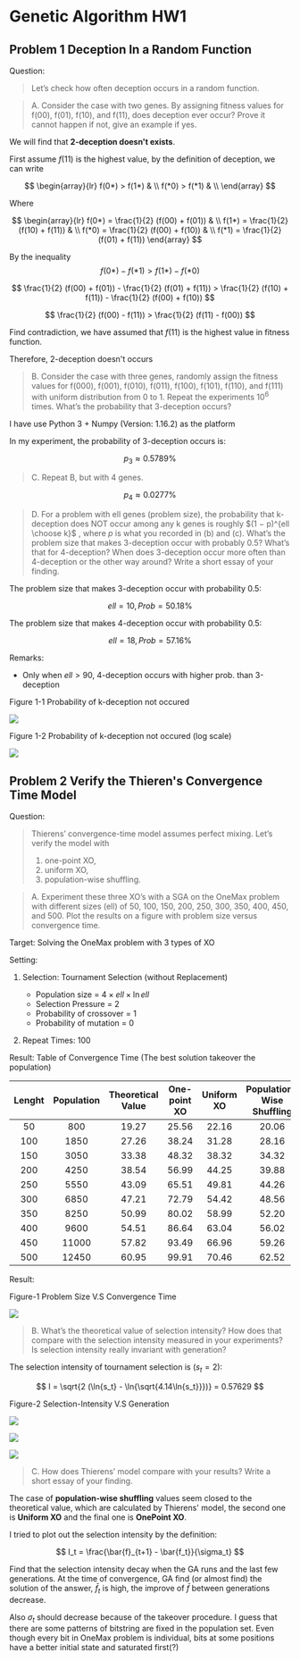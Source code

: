 # Genetic Algorithm HW1

## Problem 1 Deception In a Random Function

Question:
> Let’s check how often deception occurs in a random function.

> A. Consider the case with two genes. By assigning fitness values for f(00), f(01), f(10), and f(11), does deception ever occur? Prove it cannot happen if not, give an example if yes.

We will find that **2-deception doesn't exists**.

First assume $f(11)$ is the highest value, by the definition of deception, we can write

$$
    \begin{array}{lr}
        f(0*) > f(1*) & \\
        f(*0) > f(*1) & \\
    \end{array}
$$

Where

$$
    \begin{array}{lr}
        f(0*) = \frac{1}{2} (f(00) + f(01)) & \\
        f(1*) = \frac{1}{2} (f(10) + f(11)) & \\
        f(*0) = \frac{1}{2} (f(00) + f(10)) & \\
        f(*1) = \frac{1}{2} (f(01) + f(11)) 
    \end{array}
$$

By the inequality 
$$
    f(0*) - f(*1) > f(1*) - f(*0)
$$

$$
    \frac{1}{2} (f(00) + f(01)) - \frac{1}{2} (f(01) + f(11)) > \frac{1}{2} (f(10) + f(11)) - \frac{1}{2} (f(00) + f(10))
$$

$$
    \frac{1}{2} (f(00) - f(11)) > \frac{1}{2} (f(11) - f(00))
$$

Find contradiction, we have assumed that $f(11)$ is the highest value in fitness function.

Therefore, 2-deception doesn't occurs

> B. Consider the case with three genes, randomly assign the fitness values for f(000), f(001), f(010), f(011), f(100), f(101), f(110), and f(111) with uniform distribution from 0 to 1. Repeat the experiments $10^6$ times. What’s the probability that 3-deception occurs?

I have use Python 3 + Numpy (Version: 1.16.2) as the platform

In my experiment, the probability of 3-deception occurs is:  

$$
p_3 \approx 0.5789 \%
$$

> C. Repeat B, but with 4 genes.

$$
p_4 \approx 0.0277 \%
$$

> D. For a problem with ell genes (problem size), the probability that k-deception does NOT occur among any k genes is roughly $(1 − p)^{ell \choose k}$ , where $p$ is what you recorded in (b) and (c). What’s the problem size that makes 3-deception occur with probably 0.5? What’s that for 4-deception? When does 3-deception occur more often than 4-deception or the other way around? Write a short essay of your finding.

The problem size that makes 3-deception occur with probability 0.5:

$$
ell = 10, Prob = 50.18 \%
$$

The problem size that makes 4-deception occur with probability 0.5:

$$
ell = 18, Prob = 57.16 \%
$$

Remarks: 
- Only when $ell > 90$, 4-deception occurs with higher prob. than 3-deception

Figure 1-1 Probability of k-deception not occured

![](p1-1.png)

Figure 1-2 Probability of k-deception not occured (log scale)

![](p1-2.png)

## Problem 2 Verify the Thieren's Convergence Time Model

Question: 
> Thierens’ convergence-time model assumes perfect mixing. Let’s verify the model with 
> 1. one-point XO, 
> 2. uniform XO,
> 3. population-wise shuffling. 

> A. Experiment these three XO’s with a SGA on the OneMax problem with different sizes (ell) of 50, 100, 150, 200, 250, 300, 350, 400, 450, and 500. Plot the results on a figure with problem size versus convergence time.

Target: Solving the OneMax problem with 3 types of XO

Setting:

1. Selection: Tournament Selection (without Replacement)
    - Population size = $4 \times ell \times \ln{ell}$
    - Selection Pressure = 2
    - Probability of crossover = 1
    - Probability of mutation = 0

2. Repeat Times: 100

Result: Table of Convergence Time (The best solution takeover the population)

| Lenght | Population | Theoretical Value | One-point XO | Uniform XO | Population-Wise Shuffling |
| :----: | :--------: | :---------------: | :----------: | :--------: | :-----------------------: |
|   50   |    800     |       19.27       |    25.56     |   22.16    |           20.06           |
|  100   |    1850    |       27.26       |    38.24     |   31.28    |           28.16           |
|  150   |    3050    |       33.38       |    48.32     |   38.32    |           34.32           |
|  200   |    4250    |       38.54       |    56.99     |   44.25    |           39.88           |
|  250   |    5550    |       43.09       |    65.51     |   49.81    |           44.26           |
|  300   |    6850    |       47.21       |    72.79     |   54.42    |           48.56           |
|  350   |    8250    |       50.99       |    80.02     |   58.99    |           52.20           |
|  400   |    9600    |       54.51       |    86.64     |   63.04    |           56.02           |
|  450   |   11000    |       57.82       |    93.49     |   66.96    |           59.26           |
|  500   |   12450    |       60.95       |    99.91     |   70.46    |           62.52           |

Result:

Figure-1 Problem Size V.S Convergence Time

![](./p2-1.png)

> B. What’s the theoretical value of selection intensity? How does that compare with the selection intensity measured in your experiments? Is selection intensity really invariant with generation?

The selection intensity of tournament selection is ($s_t = 2$):

$$
I = \sqrt{2 (\ln{s_t} - \ln{\sqrt{4.14\ln{s_t}}})} = 0.57629
$$

Figure-2 Selection-Intensity V.S Generation

![](./p2-2.png)

![](./p2-3.png)

![](./p2-4.png)

> C. How does Thierens’ model compare with your results? Write a short essay of your finding.

The case of **population-wise shuffling** values seem closed to the theoretical value, which are calculated by Thierens' model, the second one is **Uniform XO** and the final one is **OnePoint XO**. 

I tried to plot out the selection intensity by the definition:

$$
    I_t = \frac{\bar{f}_{t+1} - \bar{f_t}}{\sigma_t}
$$

Find that the selection intensity decay when the GA runs and the last few generations. At the time of convergence, GA find (or almost find) the solution of the answer, $\bar{f}_t$ is high, the improve of $\bar{f}$ between generations decrease. 

Also $\sigma_t$ should decrease because of the takeover procedure. I guess that there are some patterns of bitstring are fixed in the population set. Even though every bit in OneMax problem is individual, bits at some positions have a better initial state and saturated first(?)
